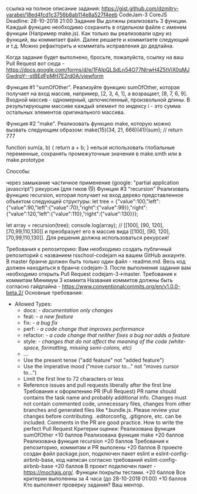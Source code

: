 ссылка на полное описание задания: https://gist.github.com/dzmitry-varabei/18ed4fcd1c3756b8ab114e8a527f4eeb
CodeJam-3 CoreJS
Deadline: 28-10-2018 21:00
Задание
Вы должны реализовать 3 функции. Каждый функцию необходимо сохранить в отдельном файле с именем функции (Например make.js). Как только вы реализовали одну из функций, вы коммитает файл. Далее решаете и коммитаете следующий и т.д. Можно рефакторить и коммитать исправления до дедлайна.

Когда задание будет выполнено, бросьте, пожалуйста, ссылку на ваш Pull Request вот сюда - https://docs.google.com/forms/d/e/1FAIpQLSdLn54O77NlrwH4Z5tViX0qMJGwdrpY--stBEdFpMH7E2rd0A/viewform

Функция #1 "sumOfOther".
Реализуйте функцию sumOfOther, которая получает на вход массив, например, [2, 3, 4, 1], а возращает, [8, 7, 6, 9]. Входной массив - одномерный, целочисленный, произвольной длины. В результирующем массиве каждый элемент по индексу i - это сумма остальных элементов оригинального массива.

Функция #2 "make".
Реализовать функцию make, которую можно вызвать следующим образом:
make(15)(34, 21, 666)(41)(sum); // return 777

function sum(a, b) {
    return a + b;
}
нельзя использовать глобальные переменные, сохранять промежуточные значения в make.smth или в make.prototype

Cпособы:

через замыкание
частичное применение (google: "partial application javascript")
рекурсия (для гиков 😼)
Функция #3 "recursion"
Реализовать функцию recursion, которая получает на вход дерево представленное объектом следующей структуры:
let tree = {"value":100,"left":{"value":90,"left":{"value":70},"right":{"value":99}},"right":{"value":120,"left":{"value":110},"right":{"value":130}}};

let array = recursion(tree);
console.log(array); // [[100], [90, 120], [70,99,110,130]]
и преобразует его в массив вида [[100], [90, 120], [70,99,110,130]].
Для решения должна использоваться рекурсия!

Требования к репозиторию:
Вам необходимо создать публичный репозиторий c названием rsschool-codejam на вашем GitHub аккаунте.
В master бранче должен быть только один файл - readme.md.
Весь код должен находиться в бранче codejam-3.
После выполнения задания вам необходимо открыть Pull Request codejam-3->master.
Требования к коммитам
Минимум 3 коммита
Названия коммитов должны быть согласно гайдлайна - https://www.conventionalcommits.org/en/v1.0.0-beta.2/ Основные требования:
* Allowed Types:
    * docs: - *documentation only changes*
    * feat: - *a new feature*
    * fix: - *a bug fix*
    * perf: - *a code change that improves performance*
    * refactor: - *a code change that neither fixes a bug nor adds a feature*
    * style: - *сhanges that do not affect the meaning of the code (white-space, formatting, missing semi-colons, etc)*
    * ...
  * Use the present tense ("add feature" not "added feature")
  * Use the imperative mood ("move cursor to..." not "moves cursor to...")
  * Limit the first line to 72 characters or less
  * Reference issues and pull requests liberally after the first line
  Требования к оформлению PR (Pull Request)
PR name should contains the task name and probably additional info.
Changes must not contain commented code, unnecessary files, changes from other branches and generated files like *.bundle.js. Please review your changes before contributing. .editorconfig, .gitignore, etc. can be included.
Comments in the PR are good practice.
How to write the perfect Pull Request
Критерии оценки:
Реализована функция sumOfOther +10 баллов
Реализована функция make +20 баллов
Реализована функция recursion +20 баллов
Требования к репозиторию, коммитам и PR выполены +20 баллов
В проекте создан файл package.json, подключен пакет eslint и eslint-config-airbnb-base, код написан согласно требований eslint-config-airbnb-base +20 баллов
В проект подключен пакет - https://mochajs.org/. Функции покрыты тестами. +20 баллов
Все критерии выполенны за 4 часа (до 28-10-2018 01:00) +10 баллов
Кто выполянет проверку задания?
Ваш ментор.
